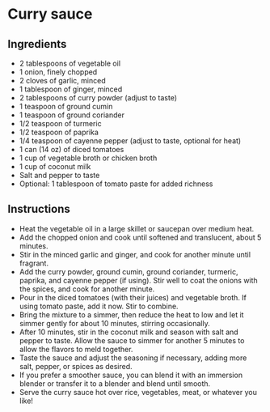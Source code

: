 # Curry sauce
## Ingredients
* 2 tablespoons of vegetable oil
* 1 onion, finely chopped
* 2 cloves of garlic, minced
* 1 tablespoon of ginger, minced
* 2 tablespoons of curry powder (adjust to taste)
* 1 teaspoon of ground cumin
* 1 teaspoon of ground coriander
* 1/2 teaspoon of turmeric
* 1/2 teaspoon of paprika
* 1/4 teaspoon of cayenne pepper (adjust to taste, optional for heat)
* 1 can (14 oz) of diced tomatoes
* 1 cup of vegetable broth or chicken broth
* 1 cup of coconut milk
* Salt and pepper to taste
* Optional: 1 tablespoon of tomato paste for added richness

## Instructions
* Heat the vegetable oil in a large skillet or saucepan over medium heat.
* Add the chopped onion and cook until softened and translucent, about 5 minutes.
* Stir in the minced garlic and ginger, and cook for another minute until fragrant.
* Add the curry powder, ground cumin, ground coriander, turmeric, paprika, and cayenne pepper (if using). Stir well to coat the onions with the spices, and cook for another minute.
* Pour in the diced tomatoes (with their juices) and vegetable broth. If using tomato paste, add it now. Stir to combine.
* Bring the mixture to a simmer, then reduce the heat to low and let it simmer gently for about 10 minutes, stirring occasionally.
* After 10 minutes, stir in the coconut milk and season with salt and pepper to taste. Allow the sauce to simmer for another 5 minutes to allow the flavors to meld together.
* Taste the sauce and adjust the seasoning if necessary, adding more salt, pepper, or spices as desired.
* If you prefer a smoother sauce, you can blend it with an immersion blender or transfer it to a blender and blend until smooth.
* Serve the curry sauce hot over rice, vegetables, meat, or whatever you like!